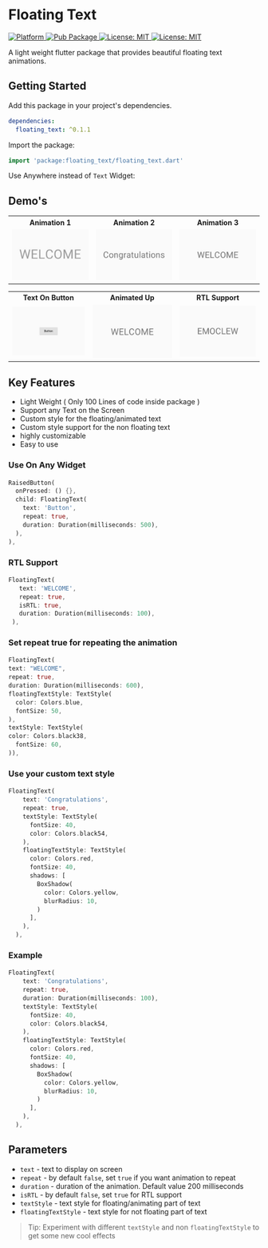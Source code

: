 # Floating Text

<p>
<a href="https://flutter.dev">
    <img src="https://img.shields.io/badge/Platform-Flutter-02569B?logo=flutter" alt="Platform">
  </a>
  <a href="https://pub.dev/packages/floating_text" rel="ugc">
    <img src="https://img.shields.io/badge/pub-0.1.1-blue" alt="Pub Package">
  </a>
  <a href="https://opensource.org/licenses/MIT" rel="ugc">
    <img src="https://img.shields.io/badge/likes-19-green" alt="License: MIT">
  </a>
  <a href="https://opensource.org/licenses/MIT" rel="ugc">
    <img src="https://img.shields.io/badge/license-MIT-red" alt="License: MIT">
  </a>
</p>

A light weight flutter package that provides beautiful floating text animations.

## Getting Started

Add this package in your project's dependencies.

```yaml
dependencies:
  floating_text: ^0.1.1
```

Import the package:

```dart
import 'package:floating_text/floating_text.dart'
```

Use Anywhere instead of `Text` Widget:

## Demo's

<table>
  <tr>
    <th>Animation 1</th>
    <th>Animation 2</th>
    <th>Animation 3</th>
  </tr>
  <tr>
    <td><img alt = 'floating_text down float animation' src = "https://raw.githubusercontent.com/pktintali/floating_text/main/example/screenshots/floating_down.gif" /></td>
    <td><img alt = 'animation with shadow' src = "https://raw.githubusercontent.com/pktintali/floating_text/main/example/screenshots/animation_with_shadow.gif" /></td>
    <td><img alt = 'linear animation' src = "https://raw.githubusercontent.com/pktintali/floating_text/main/example/screenshots/floating_linear.gif" /></td>
  </tr>
</table>
<table>
  <tr>
    <th>Text On Button</th>
    <th>Animated Up</th>
    <th>RTL Support</th>
  </tr>
  <tr>
    <td><img alt = 'animation on button' src = "https://raw.githubusercontent.com/pktintali/floating_text/main/example/screenshots/button_text.gif" /></td>
    <td><img alt = 'floating_text up float animation' src = "https://raw.githubusercontent.com/pktintali/floating_text/main/example/screenshots/floating_up.gif" /></td>
    <td><img alt = 'rtl support' src = "https://raw.githubusercontent.com/pktintali/floating_text/main/example/screenshots/rtl.gif" /></td>
  </tr>
</table>

## Key Features

- Light Weight ( Only 100 Lines of code inside package )
- Support any Text on the Screen
- Custom style for the floating/animated text
- Custom style support for the non floating text
- highly customizable
- Easy to use

### Use On Any Widget

```dart
RaisedButton(
  onPressed: () {},
  child: FloatingText(
    text: 'Button',
    repeat: true,
    duration: Duration(milliseconds: 500),
  ),
),
```

### RTL Support

```dart
FloatingText(
   text: 'WELCOME',
   repeat: true,
   isRTL: true,
   duration: Duration(milliseconds: 100),
 ),
```

### Set repeat true for repeating the animation

```dart
FloatingText(
text: "WELCOME",
repeat: true,
duration: Duration(milliseconds: 600),
floatingTextStyle: TextStyle(
  color: Colors.blue,
  fontSize: 50,
),
textStyle: TextStyle(
color: Colors.black38,
  fontSize: 60,
)),
```

### Use your custom text style

```dart
FloatingText(
    text: 'Congratulations',
    repeat: true,
    textStyle: TextStyle(
      fontSize: 40,
      color: Colors.black54,
    ),
    floatingTextStyle: TextStyle(
      color: Colors.red,
      fontSize: 40,
      shadows: [
        BoxShadow(
          color: Colors.yellow,
          blurRadius: 10,
        )
      ],
    ),
  ),
```

### Example

```dart
FloatingText(
    text: 'Congratulations',
    repeat: true,
    duration: Duration(milliseconds: 100),
    textStyle: TextStyle(
      fontSize: 40,
      color: Colors.black54,
    ),
    floatingTextStyle: TextStyle(
      color: Colors.red,
      fontSize: 40,
      shadows: [
        BoxShadow(
          color: Colors.yellow,
          blurRadius: 10,
        )
      ],
    ),
  ),
```

## Parameters
- `text` - text to display on screen
- `repeat` - by default `false`, set `true` if you want animation to repeat
- `duration` - duration of the animation. Default value 200 milliseconds
- `isRTL` - by default `false`, set `true` for RTL support
- `textStyle` - text style for floating/animating part of text
- `floatingTextStyle` - text style for not floating part of text

>Tip: Experiment with different `textStyle` and non `floatingTextStyle` to get some new cool effects
